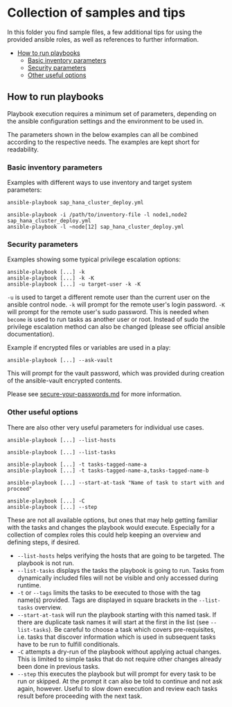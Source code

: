 # Collection of samples and tips

In this folder you find sample files, a few additional tips for using the provided ansible roles, as well as references to further information.

* [How to run playbooks](#how-to-run-playbooks)
    * [Basic inventory parameters](#basic-inventory-parameters)
    * [Security parameters](#security-parameters)
    * [Other useful options](#other-useful-options)

## How to run playbooks

Playbook execution requires a minimum set of parameters, depending on the ansible configuration settings and the environment to be used in.

The parameters shown in the below examples can all be combined according to the respective needs. The examples are kept short for readability.

### Basic inventory parameters

Examples with different ways to use inventory and target system parameters:
```text
ansible-playbook sap_hana_cluster_deploy.yml 

ansible-playbook -i /path/to/inventory-file -l node1,node2 sap_hana_cluster_deploy.yml 
ansible-playbook -l ~node[12] sap_hana_cluster_deploy.yml 
```

### Security parameters

Examples showing some typical privilege escalation options:
```text
ansible-playbook [...] -k
ansible-playbook [...] -k -K
ansible-playbook [...] -u target-user -k -K
```

`-u` is used to target a different remote user than the current user on the ansible control node.
`-k` will prompt for the remote user's login password.
`-K` will prompt for the remote user's sudo password. This is needed when `become` is used to run tasks as another user or root. Instead of sudo the privilege escalation method can also be changed (please see official ansible documentation).

Example if encrypted files or variables are used in a play:
```text
ansible-playbook [...] --ask-vault
```

This will prompt for the vault password, which was provided during creation of the ansible-vault encrypted contents.

Please see [secure-your-passwords.md](secure-your-passwords.md) for more information.

### Other useful options

There are also other very useful parameters for individual use cases.

```text
ansible-playbook [...] --list-hosts

ansible-playbook [...] --list-tasks

ansible-playbook [...] -t tasks-tagged-name-a
ansible-playbook [...] -t tasks-tagged-name-a,tasks-tagged-name-b

ansible-playbook [...] --start-at-task "Name of task to start with and proceed"

ansible-playbook [...] -C
ansible-playbook [...] --step
```

These are not all available options, but ones that may help getting familiar with the tasks and changes the playbook would execute. Especially for a collection of complex roles this could help keeping an overview and defining steps, if desired.

* `--list-hosts` helps verifying the hosts that are going to be targeted. The playbook is not run.
* `--list-tasks` displays the tasks the playbook is going to run. Tasks from dynamically included files will not be visible and only accessed during runtime.
* `-t` or `--tags` limits the tasks to be executed to those with the tag name(s) provided. 
Tags are displayed in square brackets in the `--list-tasks` overview.
* `--start-at-task` will run the playbook starting with this named task. If there are duplicate task names it will start at the first in the list (see `--list-tasks`). 
Be careful to choose a task which covers pre-requisites, i.e. tasks that discover information which is used in subsequent tasks have to be run to fulfill conditionals.
* `-C` attempts a dry-run of the playbook without applying actual changes. This is limited to simple tasks that do not require other changes already been done in previous tasks. 
* `--step` this executes the playbook but will prompt for every task to be run or skipped. At the prompt it can also be told to continue and not ask again, however. Useful to slow down execution and review each tasks result before proceeding with the next task.
